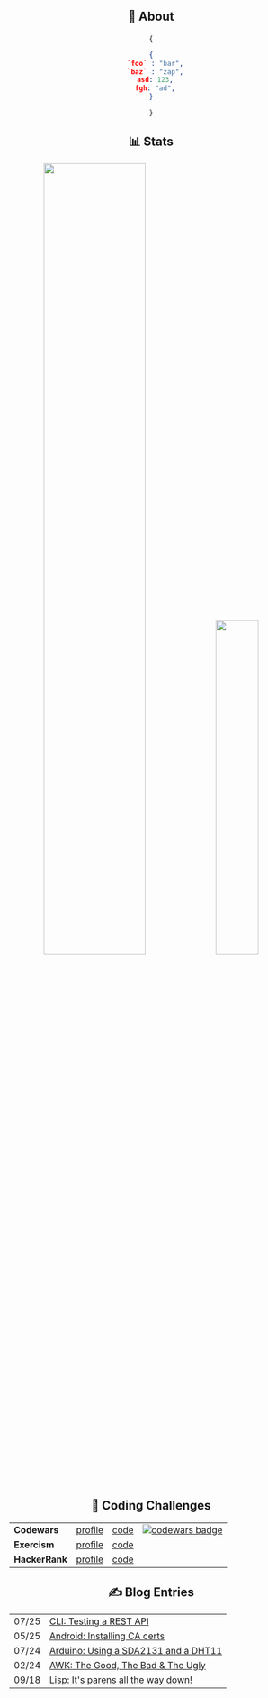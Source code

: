 <div class="about" align="center">
  <h2 align="center">👤 About</h2>
  <div>
    {

``` json
{
  `foo` : "bar",
  `baz` : "zap",
  asd: 123,
  fgh: "ad",
}
```

    }
  </div>
</div>

<div class="stats">
  <h2 align="center">📊 Stats</h2>
  <p align="center">
    <img height="auto" width="60%" src ="https://github-readme-stats.vercel.app/api?username=azimut&show_icons=true&count_private=true&theme=gruvbox&hide_border=true&hide=issues,contribs&bg_color=00000000">
    <img height="auto" width="39%" src ="https://github-readme-stats.vercel.app/api/top-langs/?username=azimut&layout=compact&hide_border=true&theme=gruvbox&bg_color=00000000&langs_count=6&hide=csound%20score,csound">
  </p>
</div>

<div class="challenges" align="center">
  <h2 align="center">🥷 Coding Challenges</h2>
  <table>
      <tr>
          <td><b>Codewars</b></td>
          <td><a href="https://www.codewars.com/users/azimut">profile</a></td>
          <td><a href="https://github.com/azimut/challenges/tree/master/codewars">code</a></td>
          <td>
              <a href="https://www.codewars.com/users/azimut">
                  <img alt="codewars badge" src="https://www.codewars.com/users/azimut/badges/micro"/>
              </a>
          </td>
      </tr>
      <tr>
          <td><b>Exercism</b></td>
          <td><a href="https://exercism.org/profiles/azimut">profile</a></td>
          <td><a href="https://github.com/azimut/challenges/tree/master/exercism">code</a></td>
      </tr>
      <tr>
          <td><b>HackerRank</b></td>
          <td><a href="https://www.hackerrank.com/azimut">profile</a></td>
          <td><a href="https://github.com/azimut/challenges/tree/master/hackerrank">code</a></td>
      </tr>
  </table>
</div>

<div class="blog">
  <h2 align="center">✍️ Blog Entries</h2>
  <table class="blog-entries" align="center">
<tr><td>07/25</td><td><a target="_blank" href="http://azimut.github.io/blog/apitesting.html">CLI: Testing a REST API</a></td></tr><tr><td>05/25</td><td><a target="_blank" href="http://azimut.github.io/blog/adbfun.html">Android: Installing CA certs</a></td></tr><tr><td>07/24</td><td><a target="_blank" href="http://azimut.github.io/blog/sevendht.html">Arduino: Using a SDA2131 and a DHT11</a></td></tr><tr><td>02/24</td><td><a target="_blank" href="http://azimut.github.io/blog/awkgoodbadugly.html">AWK: The Good, The Bad &amp; The Ugly</a></td></tr><tr><td>09/18</td><td><a target="_blank" href="http://azimut.github.io/blog/lispturtles.html">Lisp: It's parens all the way down!</a></td></tr>
  </table>
</div>
